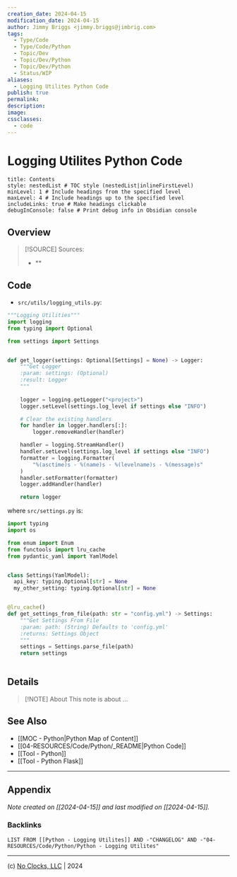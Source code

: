 ```yaml
---
creation_date: 2024-04-15
modification_date: 2024-04-15
author: Jimmy Briggs <jimmy.briggs@jimbrig.com>
tags:
  - Type/Code
  - Type/Code/Python
  - Topic/Dev
  - Topic/Dev/Python
  - Topic/Dev/Python
  - Status/WIP
aliases:
  - Logging Utilites Python Code
publish: true
permalink:
description:
image:
cssclasses:
  - code
---
```


# Logging Utilites Python Code

```table-of-contents
title: Contents 
style: nestedList # TOC style (nestedList|inlineFirstLevel)
minLevel: 1 # Include headings from the specified level
maxLevel: 4 # Include headings up to the specified level
includeLinks: true # Make headings clickable
debugInConsole: false # Print debug info in Obsidian console
```

## Overview

> [!SOURCE] Sources:
> - **

## Code

- `src/utils/logging_utils.py`:

```python
"""Logging Utilities"""
import logging
from typing import Optional

from settings import Settings


def get_logger(settings: Optional[Settings] = None) -> Logger:
    """Get Logger
    :param: settings: (Optional)
    :result: Logger
    """
    
    logger = logging.getLogger("<project>")
    logger.setLevel(settings.log_level if settings else "INFO")

    # Clear the existing handlers
    for handler in logger.handlers[:]:
        logger.removeHandler(handler)

    handler = logging.StreamHandler()
    handler.setLevel(settings.log_level if settings else "INFO")
    formatter = logging.Formatter(
        "%(asctime)s - %(name)s - %(levelname)s - %(message)s"
    )
    handler.setFormatter(formatter)
    logger.addHandler(handler)

    return logger
```

where `src/settings.py` is:

```python
import typing
import os

from enum import Enum
from functools import lru_cache
from pydantic_yaml import YamlModel


class Settings(YamlModel):
  api_key: typing.Optional[str] = None
  my_other_setting: typing.Optional[str] = None


@lru_cache()
def get_settings_from_file(path: str = "config.yml") -> Settings:
	"""Get Settings From File
	:param: path: (String) Defaults to 'config.yml'
	:returns: Settings Object
	"""
	settings = Settings.parse_file(path)
	return settings
	
```

## Details

> [!NOTE] About
> This note is about ...

## See Also

- [[MOC - Python|Python Map of Content]]
- [[04-RESOURCES/Code/Python/_README|Python Code]]
- [[Tool - Python]]
- [[Tool - Python Flask]]


***

## Appendix

*Note created on [[2024-04-15]] and last modified on [[2024-04-15]].*

### Backlinks

```dataview
LIST FROM [[Python - Logging Utilites]] AND -"CHANGELOG" AND -"04-RESOURCES/Code/Python/Python - Logging Utilites"
```

***

(c) [No Clocks, LLC](https://github.com/noclocks) | 2024
